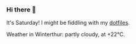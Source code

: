 ### Hi there :wave:

It's Saturday! I might be fiddling with my [dotfiles](https://github.com/bewuethr/dotfiles).

Weather in Winterthur: partly cloudy, at +22°C.
